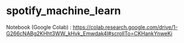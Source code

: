 # spotify_machine_learn

Notebook (Google Colab) : https://colab.research.google.com/drive/1-G266cNABg2KHht3WW_kHvk_Emwdak4l#scrollTo=CKHankYnweKi


